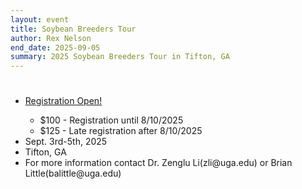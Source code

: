 ```yaml
---
layout: event
title: Soybean Breeders Tour
author: Rex Nelson
end_date: 2025-09-05
summary: 2025 Soybean Breeders Tour in Tifton, GA 
---
```

<h1 class="uk-heading-divider"></h1>
<ul class="uk-list">
    <li><a href="https://site.caes.uga.edu/soybeanbreederstour/registration/" target="_blank">Registration Open!</a></li>
        <ul class="uk-list">
            <li>$100 - Registration until 8/10/2025</li>
            <li>$125 - Late registration after 8/10/2025</li>
        </ul>
    <li>Sept. 3rd-5th, 2025</li>
    <li>Tifton, GA</li>
    <li>For more information contact Dr. Zenglu Li(zli@uga.edu) or Brian Little(balittle@uga.edu)</li>
</ul>
